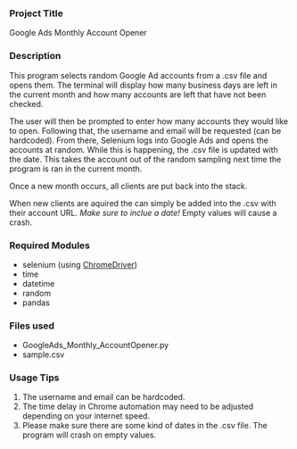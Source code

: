 ### Project Title
Google Ads Monthly Account Opener

### Description
This program selects random Google Ad accounts from a .csv file and opens them. The terminal will display how many business days are left in the current month and how many accounts are left that have not been checked.

The user will then be prompted to enter how many accounts they would like to open. Following that, the username and email will be requested (can be hardcoded). From there, Selenium logs into Google Ads and opens the accounts at random. While this is happening, the .csv file is updated with the date. This takes the account out of the random sampling next time the program is ran in the current month.

Once a new month occurs, all clients are put back into the stack.

When new clients are aquired the can simply be added into the .csv with their account URL. *Make sure to inclue a date!* Empty values will cause a crash.


### Required Modules
- selenium (using [ChromeDriver](http://chromedriver.chromium.org/))
- time
- datetime
- random
- pandas

### Files used
- GoogleAds_Monthly_AccountOpener.py
- sample.csv

### Usage Tips
1. The username and email can be hardcoded.
2. The time delay in Chrome automation may need to be adjusted depending on your internet speed.
3. Please make sure there are some kind of dates in the .csv file. The program will crash on empty values.
